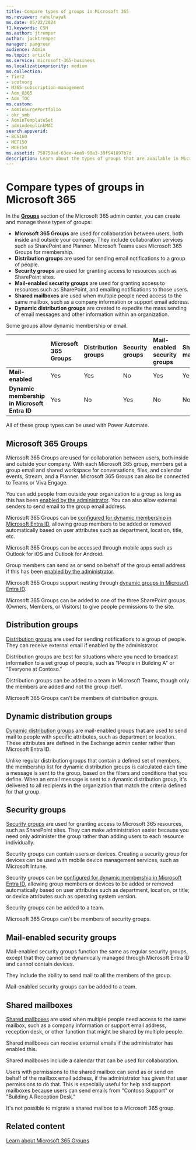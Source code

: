 ```yaml
---
title: Compare types of groups in Microsoft 365
ms.reviewer: rahulnayak
ms.date: 05/22/2024
f1.keywords: CSH
ms.author: jtremper
author: jacktremper
manager: pamgreen
audience: Admin
ms.topic: article
ms.service: microsoft-365-business
ms.localizationpriority: medium
ms.collection: 
- Tier2
- scotvorg
- M365-subscription-management 
- Adm_O365
- Adm_TOC
ms.custom: 
- AdminSurgePortfolio
- okr_smb
- AdminTemplateSet
- admindeeplinkMAC
search.appverid:
- BCS160
- MET150
- MOE150
ms.assetid: 758759ad-63ee-4ea9-90a3-39f941897b7d
description: Learn about the types of groups that are available in Microsoft 365
---
```


# Compare types of groups in Microsoft 365

In the <a href="https://go.microsoft.com/fwlink/p/?linkid=2052855" target="_blank">**Groups**</a> section of the Microsoft 365 admin center, you can create and manage these types of groups: 

- **Microsoft 365 Groups** are used for collaboration between users, both inside and outside your company. They include collaboration services such as SharePoint and Planner. Microsoft Teams uses Microsoft 365 Groups for membership.
- **Distribution groups** are used for sending email notifications to a group of people.
- **Security groups** are used for granting access to resources such as SharePoint sites.
- **Mail-enabled security groups** are used for granting access to resources such as SharePoint, and emailing notifications to those users.
- **Shared mailboxes** are used when multiple people need access to the same mailbox, such as a company information or support email address.
- **Dynamic distribution groups** are  created to expedite the mass sending of email messages and other information within an organization.

Some groups allow dynamic membership or email.

||Microsoft 365 Groups|Distribution groups|Security groups|Mail-enabled security groups|Shared mailboxes|Dynamic distribution groups|
|:----|:----|:----|:----|:----|:----|:----|
|**Mail-enabled**|Yes|Yes|No|Yes|Yes|Yes|
|**Dynamic membership in Microsoft Entra ID**|Yes|No|Yes|No|No|No|

All of these group types can be used with Power Automate.

## Microsoft 365 Groups

Microsoft 365 Groups are used for collaboration between users, both inside and outside your company. With each Microsoft 365 group, members get a group email and shared workspace for conversations, files, and calendar events, Stream, and a Planner. Microsoft 365 Groups can also be connected to Teams or Viva Engage.

You can add people from outside your organization to a group as long as this has been [enabled by the administrator](manage-guest-access-in-groups.md). You can also allow external senders to send email to the group email address.

Microsoft 365 Groups can be [configured for dynamic membership in Microsoft Entra ID](/azure/active-directory/users-groups-roles/groups-change-type), allowing group members to be added or removed automatically based on user attributes such as department, location, title, etc.

Microsoft 365 Groups can be accessed through mobile apps such as Outlook for iOS and Outlook for Android.

Group members can send as or send on behalf of the group email address if this has been [enabled by the administrator](../../solutions/allow-members-to-send-as-or-send-on-behalf-of-group.md).

Microsoft 365 Groups support nesting through [dynamic groups in Microsoft Entra ID](/azure/active-directory/enterprise-users/groups-dynamic-rule-member-of).

Microsoft 365 Groups can be added to one of the three SharePoint groups (Owners, Members, or Visitors) to give people permissions to the site.

## Distribution groups

[Distribution groups](/exchange/recipients-in-exchange-online/manage-distribution-groups/manage-distribution-groups) are used for sending notifications to a group of people. They can receive external email if enabled by the administrator.

Distribution groups are best for situations where you need to broadcast information to a set group of people, such as "People in Building A" or "Everyone at Contoso."

Distribution groups can be added to a team in Microsoft Teams, though only the members are added and not the group itself.

Microsoft 365 Groups can't be members of distribution groups.

## Dynamic distribution groups 

[Dynamic distribution groups](/exchange/recipients-in-exchange-online/manage-dynamic-distribution-groups/manage-dynamic-distribution-groups) are mail-enabled groups that are used to send mail to people with specific attributes, such as department or location. These attributes are defined in the Exchange admin center rather than Microsoft Entra ID.

Unlike regular distribution groups that contain a defined set of members, the membership list for dynamic distribution groups is calculated each time a message is sent to the group, based on the filters and conditions that you define. When an email message is sent to a dynamic distribution group, it's delivered to all recipients in the organization that match the criteria defined for that group.

## Security groups

[Security groups](../email/create-edit-or-delete-a-security-group.md) are used for granting access to Microsoft 365 resources, such as SharePoint sites. They can make administration easier because you need only administer the group rather than adding users to each resource individually.

Security groups can contain users or devices. Creating a security group for devices can be used with mobile device management services, such as Microsoft Intune.

Security groups can be [configured for dynamic membership in Microsoft Entra ID](/azure/active-directory/users-groups-roles/groups-change-type), allowing group members or devices to be added or removed automatically based on user attributes such as department, location, or title; or device attributes such as operating system version.

Security groups can be added to a team.

Microsoft 365 Groups can't be members of security groups.

## Mail-enabled security groups

Mail-enabled security groups function the same as regular security groups, except that they cannot be dynamically managed through Microsoft Entra ID and cannot contain devices.

They include the ability to send mail to all the members of the group.

Mail-enabled security groups can be added to a team.

## Shared mailboxes

[Shared mailboxes](../email/create-a-shared-mailbox.md) are used when multiple people need access to the same mailbox, such as a company information or support email address, reception desk, or other function that might be shared by multiple people.

Shared mailboxes can receive external emails if the administrator has enabled this.

Shared mailboxes include a calendar that can be used for collaboration.

Users with permissions to the shared mailbox can send as or send on behalf of the mailbox email address, if the administrator has given that user permissions to do that. This is especially useful for help and support mailboxes because users can send emails from "Contoso Support" or "Building A Reception Desk."

It's not possible to migrate a shared mailbox to a Microsoft 365 group.

## Related content

[Learn about Microsoft 365 Groups](https://support.microsoft.com/office/b565caa1-5c40-40ef-9915-60fdb2d97fa2)
